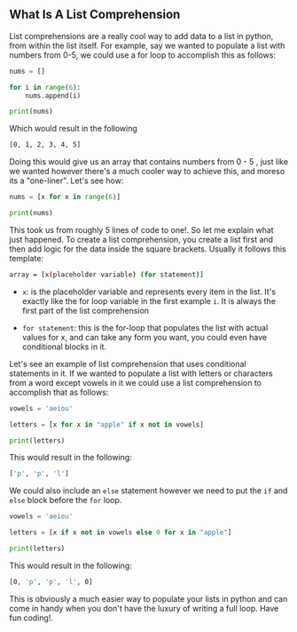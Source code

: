 
## What Is A List Comprehension
List comprehensions are a really cool way to add data to a list in python, from within the list itself. For example, say we wanted to populate a list with numbers from 0-5, we could use a for loop to accomplish this as follows:

```python
nums = []

for i in range(6):
    nums.append(i)

print(nums)
```
Which would result in the following

```bash
[0, 1, 2, 3, 4, 5]
```

Doing this would give us an array that contains numbers from 0 - 5 , just like we wanted however there's a much cooler way to achieve this, and moreso its a "one-liner". Let's  see how:

```python
nums = [x for x in range(6)]

print(nums)
```

This took us from roughly 5 lines of code to one!. So let me explain what just happened. To create a list comprehension, you create a list first and then add logic for the data inside the square brackets. Usually it follows this template:

```bash
array = [x(placeholder variable) (for statement)]
```

- `x`: is the placeholder variable and represents every item in the list. It's exactly like the for loop variable in the first example `i`. It is always the first part of the list comprehension

- `for statement`: this is the for-loop that populates the list with actual values for x, and can take any form you want, you could even have conditional blocks in it.

Let's see an example of list comprehension that uses conditional statements in it. If we wanted to populate a list with letters or characters from a word except vowels in it we could use a list comprehension to accomplish that as follows:

```python
vowels = 'aeiou'

letters = [x for x in "apple" if x not in vowels]

print(letters)
```

This would result in the following:

```bash
['p', 'p', 'l']
```

We could also include an `else` statement however we need to put the `if` and `else` block before the `for` loop.

```python
vowels = 'aeiou'

letters = [x if x not in vowels else 0 for x in "apple"]

print(letters)
```

This would result in the following:

```bash
[0, 'p', 'p', 'l', 0]
```

This is obviously a much easier way to populate your lists in python and can come in handy when you don't have the luxury of writing a full loop. Have fun coding!.

